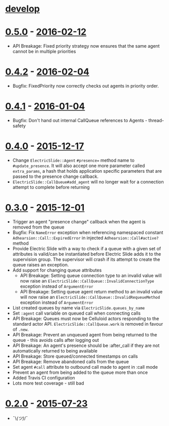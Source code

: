 # [develop](https://github.com/adhearsion/electric_slide)

# [0.5.0](https://github.com/adhearsion/electric_slide/compare/v0.4.2...v0.5.0) - [2016-02-12](https://rubygems.org/gems/adhearsion/versions/0.5.0)
  * API Breakage: Fixed priority strategy now ensures that the same agent cannot be in multiple priorities

# [0.4.2](https://github.com/adhearsion/electric_slide/compare/v0.4.1...v0.4.2) - [2016-02-04](https://rubygems.org/gems/adhearsion/versions/0.4.2)
  * Bugfix: FixedPriority now correctly checks out agents in priority order.

# [0.4.1](https://github.com/adhearsion/electric_slide/compare/v0.4.0...v0.4.1) - [2016-01-04](https://rubygems.org/gems/adhearsion/versions/0.4.1)
  * Bugfix: Don't hand out internal CallQueue references to Agents - thread-safety

# [0.4.0](https://github.com/adhearsion/electric_slide/compare/v0.3.0...v0.4.0) - [2015-12-17](https://rubygems.org/gems/adhearsion/versions/0.4.0)
  * Change `ElectricSlide::Agent` `#presence=` method name to `#update_presence`. It will also accept one more parameter called `extra_params`, a hash that holds application specific parameters that are passed to the presence change callback.
  * `ElectricSlide::CallQueue#add_agent` will no longer wait for a connection attempt to complete before returning

# [0.3.0](https://github.com/adhearsion/electric_slide/compare/v0.2.0...v0.3.0) - [2015-12-01](https://rubygems.org/gems/adhearsion/versions/0.3.0)
  * Trigger an agent "presence change" callback when the agent is removed from the queue
  * Bugfix: Fix `NameError` exception when referencing namespaced constant `Adhearsion::Call::ExpiredError` in injected `Adhearsion::Call#active?` method
  * Provide Electric Slide with a way to check if a queue with a given set of attributes is valid/can be instantiated before Electric Slide adds it to the supervision group. The supervisor will crash if its attempt to create the queue raises an exception.
  * Add support for changing queue attributes
    * API Breakage: Setting queue connection type to an invalid value will now raise an `ElectricSlide::CallQueue::InvalidConnectionType` exception instead of `ArgumentError`
    * API Breakage: Setting queue agent return method to an invalid value will now raise an `ElectricSlide::CallQueue::InvalidRequeueMethod` exception instead of `ArgumentError`
  * List created queues by name via `ElectricSlide.queues_by_name`
  * Set `:agent` call variable on queued call when connecting calls
  * API Breakage: Queues must now be Celluloid actors responding to the standard actor API. `ElectricSlide::CallQueue.work` is removed in favour of `.new`.
  * API Breakage: Prevent an unqueued agent from being returned to the queue - this avoids calls after logging out
  * API Breakage: An agent's presence should be :after_call if they are not automatically returned to being available
  * API Breakage: Store queued/connected timestamps on calls
  * API Breakage: Remove abandoned calls from the queue
  * Set agent `#call` attribute to outbound call made to agent in :call mode
  * Prevent an agent from being added to the queue more than once
  * Added Travis CI configuration
  * Lots more test coverage - still bad

# [0.2.0](https://github.com/adhearsion/electric_slide/compare/bb3b1b3e7f6d0926d0a9f462520e1f6d0c277adf...v0.2.0) - [2015-07-23](https://rubygems.org/gems/adhearsion/versions/0.2.0)
  * ¯\\_(ツ)_/¯
